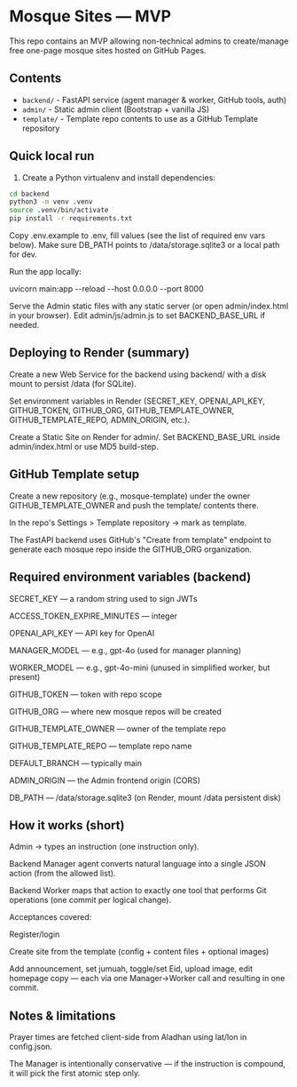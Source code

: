 # Mosque Sites — MVP


This repo contains an MVP allowing non-technical admins to create/manage free one-page mosque sites hosted on GitHub Pages.


## Contents
- `backend/` - FastAPI service (agent manager & worker, GitHub tools, auth)
- `admin/` - Static admin client (Bootstrap + vanilla JS)
- `template/` - Template repo contents to use as a GitHub Template repository


## Quick local run


1. Create a Python virtualenv and install dependencies:


```bash
cd backend
python3 -m venv .venv
source .venv/bin/activate
pip install -r requirements.txt
```

Copy .env.example to .env, fill values (see the list of required env vars below). Make sure DB_PATH points to /data/storage.sqlite3 or a local path for dev.

Run the app locally:

uvicorn main:app --reload --host 0.0.0.0 --port 8000

Serve the Admin static files with any static server (or open admin/index.html in your browser). Edit admin/js/admin.js to set BACKEND_BASE_URL if needed.

## Deploying to Render (summary)

Create a new Web Service for the backend using backend/ with a disk mount to persist /data (for SQLite).

Set environment variables in Render (SECRET_KEY, OPENAI_API_KEY, GITHUB_TOKEN, GITHUB_ORG, GITHUB_TEMPLATE_OWNER, GITHUB_TEMPLATE_REPO, ADMIN_ORIGIN, etc.).

Create a Static Site on Render for admin/. Set BACKEND_BASE_URL inside admin/index.html or use MD5 build-step.

## GitHub Template setup

Create a new repository (e.g., mosque-template) under the owner GITHUB_TEMPLATE_OWNER and push the template/ contents there.

In the repo's Settings > Template repository -> mark as template.

The FastAPI backend uses GitHub's "Create from template" endpoint to generate each mosque repo inside the GITHUB_ORG organization.

## Required environment variables (backend)

SECRET_KEY — a random string used to sign JWTs

ACCESS_TOKEN_EXPIRE_MINUTES — integer

OPENAI_API_KEY — API key for OpenAI

MANAGER_MODEL — e.g., gpt-4o (used for manager planning)

WORKER_MODEL — e.g., gpt-4o-mini (unused in simplified worker, but present)

GITHUB_TOKEN — token with repo scope

GITHUB_ORG — where new mosque repos will be created

GITHUB_TEMPLATE_OWNER — owner of the template repo

GITHUB_TEMPLATE_REPO — template repo name

DEFAULT_BRANCH — typically main

ADMIN_ORIGIN — the Admin frontend origin (CORS)

DB_PATH — /data/storage.sqlite3 (on Render, mount /data persistent disk)

## How it works (short)

Admin -> types an instruction (one instruction only).

Backend Manager agent converts natural language into a single JSON action (from the allowed list).

Backend Worker maps that action to exactly one tool that performs Git operations (one commit per logical change).

Acceptances covered:

Register/login

Create site from the template (config + content files + optional images)

Add announcement, set jumuah, toggle/set Eid, upload image, edit homepage copy — each via one Manager->Worker call and resulting in one commit.

## Notes & limitations

Prayer times are fetched client-side from Aladhan using lat/lon in config.json.

The Manager is intentionally conservative — if the instruction is compound, it will pick the first atomic step only.
